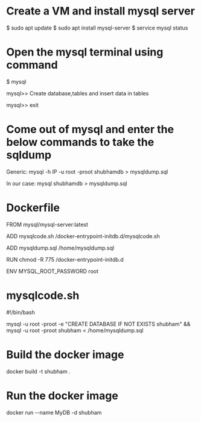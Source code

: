 Create a VM and install mysql server
====================================
$ sudo apt update
$ sudo apt install mysql-server
$ service mysql status


Open the mysql terminal using command
=====================================
$ mysql

mysql>> Create database,tables and insert data in tables

mysql>> exit


Come out of mysql and enter the below commands to take the sqldump
==================================================================
Generic: mysql -h IP -u root -proot shubhamdb > mysqldump.sql

In our case: mysql shubhamdb > mysqldump.sql


Dockerfile
==========
FROM mysql/mysql-server:latest

ADD mysqlcode.sh /docker-entrypoint-initdb.d/mysqlcode.sh

ADD mysqldump.sql /home/mysqldump.sql

RUN chmod -R 775 /docker-entrypoint-initdb.d

ENV MYSQL_ROOT_PASSWORD root


mysqlcode.sh
============
#!/bin/bash

mysql -u root -proot -e "CREATE DATABASE IF NOT EXISTS shubham" && mysql -u root -proot shubham < /home/mysqldump.sql


Build the docker image
======================
docker build -t shubham .


Run the docker image
====================
docker run --name MyDB -d shubham
